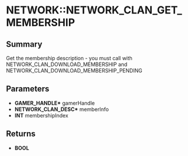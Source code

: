 # NETWORK::NETWORK_CLAN_GET_MEMBERSHIP

## Summary
Get the membership description - you must call with NETWORK_CLAN_DOWNLOAD_MEMBERSHIP and NETWORK_CLAN_DOWNLOAD_MEMBERSHIP_PENDING

## Parameters
* **GAMER_HANDLE\*** gamerHandle
* **NETWORK_CLAN_DESC\*** memberInfo
* **INT** membershipIndex

## Returns
* **BOOL**